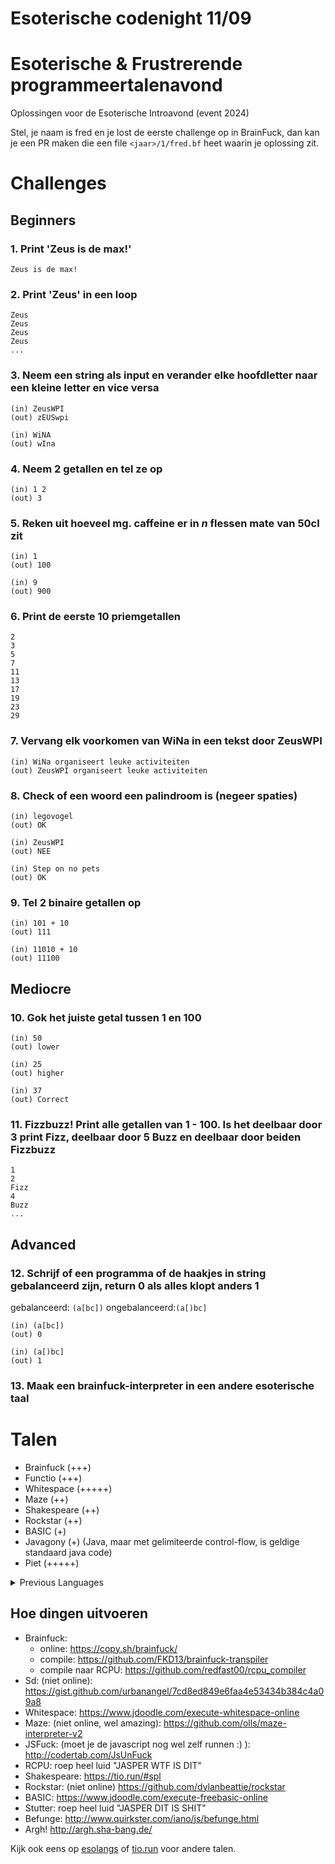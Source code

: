 
Esoterische codenight 11/09
===

# Esoterische & Frustrerende programmeertalenavond
Oplossingen voor de Esoterische Introavond (event 2024)

Stel, je naam is fred en je lost de eerste challenge op in BrainFuck, dan kan je een PR maken die een file `<jaar>/1/fred.bf` heet waarin je oplossing zit.

# Challenges

## Beginners

### 1. Print 'Zeus is de max!'

```
Zeus is de max!
```

### 2. Print 'Zeus' in een loop

```
Zeus
Zeus
Zeus
Zeus
...
```

### 3. Neem een string als input en verander elke hoofdletter naar een kleine letter en vice versa

```
(in) ZeusWPI
(out) zEUSwpi
```

```
(in) WiNA
(out) wIna
```
### 4. Neem 2 getallen en tel ze op
```
(in) 1 2
(out) 3
```

### 5. Reken uit hoeveel mg. caffeine er in _n_ flessen mate van 50cl zit
```
(in) 1
(out) 100
```

```
(in) 9
(out) 900
```

### 6. Print de eerste 10 priemgetallen

```
2
3
5
7
11
13
17
19
23
29
```

### 7. Vervang elk voorkomen van WiNa in een tekst door ZeusWPI
```
(in) WiNa organiseert leuke activiteiten
(out) ZeusWPI organiseert leuke activiteiten
```

### 8. Check of een woord een palindroom is (negeer spaties)

```
(in) legovogel
(out) OK

(in) ZeusWPI
(out) NEE

(in) Step on no pets
(out) OK
```

### 9. Tel 2 binaire getallen op

```
(in) 101 + 10
(out) 111
```

```
(in) 11010 + 10
(out) 11100
```

## Mediocre

### 10. Gok het juiste getal tussen 1 en 100

```
(in) 50
(out) lower

(in) 25
(out) higher

(in) 37
(out) Correct
```

### 11. Fizzbuzz! Print alle getallen van 1 - 100. Is het deelbaar door 3 print Fizz, deelbaar door 5 Buzz en deelbaar door beiden Fizzbuzz

```
1
2
Fizz
4
Buzz
...
```

## Advanced

### 12. Schrijf of een programma of de haakjes in string gebalanceerd zijn, return 0 als alles klopt anders 1
gebalanceerd: `(a[bc])`
ongebalanceerd:`(a[)bc]`

```
(in) (a[bc])
(out) 0
```

```
(in) (a[)bc]
(out) 1
```

### 13. Maak een brainfuck-interpreter in een andere esoterische taal


# Talen

* Brainfuck (+++)
* Functio (+++)
* Whitespace (+++++)
* Maze (++)
* Shakespeare (++)
* Rockstar (++)
* BASIC (+)
* Javagony (+) (Java, maar met gelimiteerde control-flow, is geldige standaard java code)
* Piet (+++++)

<details>
  <summary>Previous Languages</summary>
    
  * RCPU (++), maar kinda lastig om op te zetten (git en Python moeten geinstalleerd zijn, niet getest op Windows) (zie https://github.com/redfast00/RCPU)
  * Stutter (+++, geen idee of het werkt, https://github.com/redfast00/stutter))
  * Sd (moeilijker dan brainfuck)
  * JSFuck (++++)
  * Befunge (++++)
  * Argh! (+++)
</details>

## Hoe dingen uitvoeren

- Brainfuck:
    - online: https://copy.sh/brainfuck/
    - compile: https://github.com/FKD13/brainfuck-transpiler
    - compile naar RCPU: https://github.com/redfast00/rcpu_compiler
- Sd: (niet online): https://gist.github.com/urbanangel/7cd8ed849e6faa4e53434b384c4a09a8
- Whitespace: https://www.jdoodle.com/execute-whitespace-online
- Maze: (niet online, wel amazing): https://github.com/olls/maze-interpreter-v2
- JSFuck: (moet je de javascript nog wel zelf runnen :) ): http://codertab.com/JsUnFuck
- RCPU: roep heel luid "JASPER WTF IS DIT"
- Shakespeare: https://tio.run/#spl
- Rockstar: (niet online) https://github.com/dylanbeattie/rockstar
- BASIC: https://www.jdoodle.com/execute-freebasic-online
- Stutter: roep heel luid "JASPER DIT IS SHIT"
- Befunge: http://www.quirkster.com/iano/js/befunge.html
- Argh! http://argh.sha-bang.de/

Kijk ook eens op [esolangs](https://esolangs.org/wiki/Language_list) of [tio.run](https://tio.run) voor andere talen.
